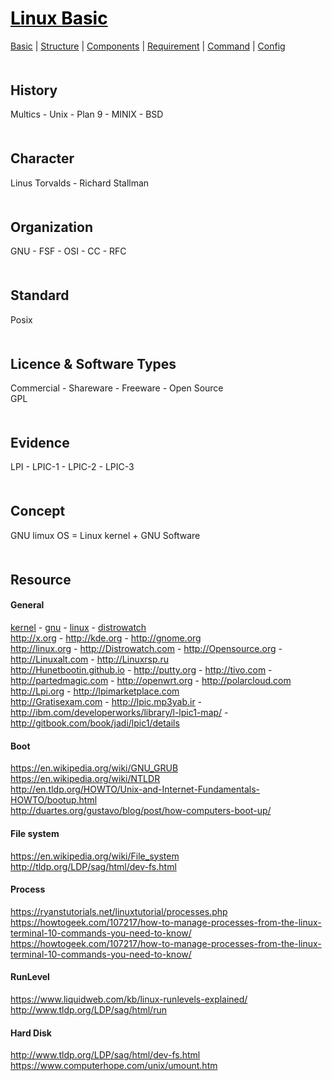 <style>
.md1{margin-bottom: 50px;}
.md2{margin-bottom: 50px;}
</style>


# [<span style="color:black;">Linux Basic</span>](Linux.md)
[Basic](Linux-Basic.md) | [Structure](Linux-Structure.md) | [Components](Linux-Components.md) | [Requirement](Linux-Requirement.md) | [Command](Linux-Command.md) | [Config](Linux-Config.md)
<div class="md1"></div>


## History
Multics - Unix - Plan 9 - MINIX - BSD
<div class="md2"></div>


## Character
Linus Torvalds - Richard Stallman
<div class="md2"></div>


## Organization
GNU - FSF  -  OSI  -  CC  -  RFC
<div class="md2"></div>


## Standard
Posix
<div class="md2"></div>


## Licence & Software Types
Commercial  -  Shareware  -  Freeware  -  Open Source
<br>
GPL
<div class="md2"></div>


## Evidence
LPI  -  LPIC-1  -  LPIC-2  -  LPIC-3
<div class="md2"></div>


## Concept
GNU limux OS = Linux kernel + GNU Software
<div class="md2"></div>


## Resource
#### General
<a href="http://www.kernel.org/" target="_blank">kernel</a> - <a href="http://www.gnu.org/" target="_blank">gnu</a> - <a href="http://www.linux.com/" target="_blank">linux</a> - <a href="http://www.distrowatch.com/" target="_blank">distrowatch</a>
<br>
http://x.org - http://kde.org - http://gnome.org <br>
http://linux.org - http://Distrowatch.com - http://Opensource.org - http://Linuxalt.com - http://Linuxrsp.ru <br>
http://Hunetbootin.github.io - http://putty.org - http://tivo.com - http://partedmagic.com - http://openwrt.org - http://polarcloud.com
http://Lpi.org - http://lpimarketplace.com <br>
http://Gratisexam.com - http://lpic.mp3yab.ir - http://ibm.com/developerworks/library/l-lpic1-map/  - http://gitbook.com/book/jadi/lpic1/details


#### Boot
https://en.wikipedia.org/wiki/GNU_GRUB <br>
https://en.wikipedia.org/wiki/NTLDR <br>
http://en.tldp.org/HOWTO/Unix-and-Internet-Fundamentals-HOWTO/bootup.html <br>
http://duartes.org/gustavo/blog/post/how-computers-boot-up/ <br>

#### File system
https://en.wikipedia.org/wiki/File_system <br>
http://tldp.org/LDP/sag/html/dev-fs.html <br>

#### Process
https://ryanstutorials.net/linuxtutorial/processes.php <br>
https://howtogeek.com/107217/how-to-manage-processes-from-the-linux-terminal-10-commands-you-need-to-know/ <br>
https://howtogeek.com/107217/how-to-manage-processes-from-the-linux-terminal-10-commands-you-need-to-know/ <br>

#### RunLevel
https://www.liquidweb.com/kb/linux-runlevels-explained/ <br>
http://www.tldp.org/LDP/sag/html/run

#### Hard Disk
http://www.tldp.org/LDP/sag/html/dev-fs.html <br>
https://www.computerhope.com/unix/umount.htm <br>




